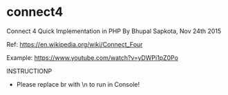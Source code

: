 # connect4
Connect 4 Quick Implementation in PHP
By Bhupal Sapkota, Nov 24th 2015

Ref:
https://en.wikipedia.org/wiki/Connect_Four

Example:
https://www.youtube.com/watch?v=yDWPi1pZ0Po


INSTRUCTIONP
- Please replace br with \n to run in Console!
